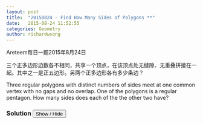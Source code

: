 ```yaml
---
layout: post
title:  "20150824 - Find How Many Sides of Polygons **"
date:   2015-08-24 11:52:55
categories: Geometry
author: richardwsong
---
```


Areteem每日一题2015年8月24日

<problem>
三个正多边形边数各不相同，共享一个顶点，在该顶点处无缝隙、无重叠拼接在一起。其中之一是正五边形。另两个正多边形各有多少条边？
<p>
Three regular polygons with distinct numbers of sides meet at one common vertex with no gaps and no overlap. One of the polygons is a regular pentagon. How many sides does each of the the other two have?
</problem>

### Solution <button>Show / Hide</button>


<solution>


</solution>
